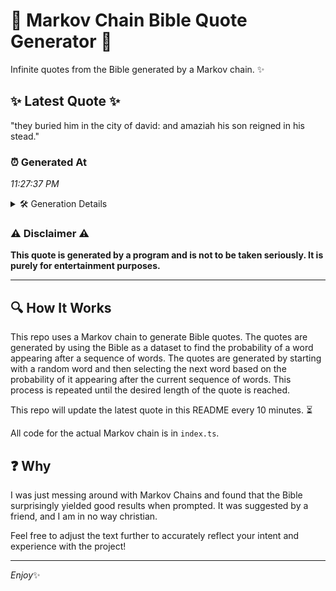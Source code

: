 # 📖 Markov Chain Bible Quote Generator 📖

Infinite quotes from the Bible generated by a Markov chain. ✨

## ✨ Latest Quote ✨
"they buried him in the city of david: and amaziah his son reigned in his stead."

### ⏰ Generated At
*11:27:37 PM*

<details>
    <summary>🛠️ Generation Details</summary>
    <p>
        <strong>🌱 Seed:</strong> they<br>
        <strong>🔄 Iterations:</strong> 15<br>
        <strong>📜 Context History:</strong><br>[ they ]: buried<br>[ they, buried ]: him<br>[ they, buried, him ]: in<br>[ they, buried, him, in ]: the<br>[ they, buried, him, in, the ]: city<br>[ they, buried, him, in, the, city ]: of<br>[ buried, him, in, the, city, of ]: david:<br>[ him, in, the, city, of, david: ]: and<br>[ in, the, city, of, david:, and ]: amaziah<br>[ the, city, of, david:, and, amaziah ]: his<br>[ city, of, david:, and, amaziah, his ]: son<br>[ of, david:, and, amaziah, his, son ]: reigned<br>[ david:, and, amaziah, his, son, reigned ]: in<br>[ and, amaziah, his, son, reigned, in ]: his<br>[ amaziah, his, son, reigned, in, his ]: stead.<br>
    </p>
</details>

### ⚠️ Disclaimer ⚠️
**This quote is generated by a program and is not to be taken seriously. It is purely for entertainment purposes.**

---

## 🔍 How It Works

This repo uses a Markov chain to generate Bible quotes. The quotes are generated by using the Bible as a dataset to find the probability of a word appearing after a sequence of words. The quotes are generated by starting with a random word and then selecting the next word based on the probability of it appearing after the current sequence of words. This process is repeated until the desired length of the quote is reached.

This repo will update the latest quote in this README every 10 minutes. ⏳

All code for the actual Markov chain is in `index.ts`.

## ❓ Why

I was just messing around with Markov Chains and found that the Bible surprisingly yielded good results when prompted. 
It was suggested by a friend, and I am in no way christian.

Feel free to adjust the text further to accurately reflect your intent and experience with the project!

---

*Enjoy*✨
